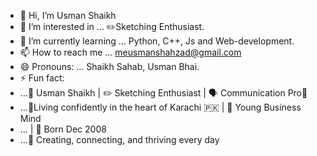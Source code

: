 - 👋 Hi, I’m Usman Shaikh
- 👀 I’m interested in ... ✏️Sketching Enthusiast. 
- 🌱 I’m currently learning ... Python, C++, Js and Web-development.
- 📫 How to reach me ... meusmanshahzad@gmail.com
- 😄 Pronouns: ... Shaikh Sahab, Usman Bhai.
- ⚡ Fun fact:
- ...🎨 Usman Shaikh | ✏️ Sketching Enthusiast | 🗣️ Communication Pro📢
- ...💪Living confidently in the heart of Karachi 🇵🇰 | 💼 Young Business Mind
- ... | 🎂 Born Dec 2008
- ...🌟 Creating, connecting, and thriving every day

<!---
Shaikh661/Shaikh661 is a ✨ special ✨ repository because its `README.md` (this file) appears on your GitHub profile.
You can click the Preview link to take a look at your changes.
--->
